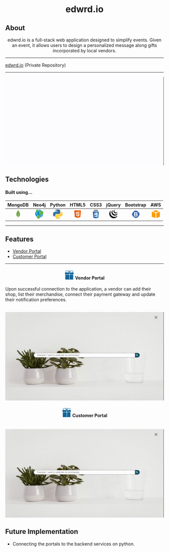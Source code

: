 <h1 align="center">
  <strong>edwrd.io</strong>
</h1>

## About


<center>
  edwrd.io is a full-stack web application designed to simplify events.  Given an event, it allows users to design a personalized message along gifts incorporated by local vendors.
</center>

---

[edwrd.io](https://bitbucket.org/n3n_us/edwrd.io/src/master/) (Private Repository)

---

<p align="center">
  <img src="https://raw.githubusercontent.com/Kelvin-K-Cho/readme/master/images/edwrd-main.gif">
</p>

## Technologies

<h4>Built using...</h4>

MongoDB                                                     |                                                     Neo4j                                                     |                                                     Python                                                     |                                                     HTML5                                                     |                                                     CSS3                                                     |                                                     jQuery                                                     |                                                     Bootstrap                                                     |                                                     AWS                                                     |
| :----------------------------------------------------------------------------------------------------------------: | :-----------------------------------------------------------------------------------------------------------: | :------------------------------------------------------------------------------------------------------------: | :-----------------------------------------------------------------------------------------------------------: | :-----------------------------------------------------------------------------------------------------------: | :-----------------------------------------------------------------------------------------------------------: | :----------------------------------------------------------------------------------------------------------: | :---------------------------------------------------------------------------------------------------------: |
| <img src="https://raw.githubusercontent.com/Kelvin-K-Cho/readme/master/images/icons/mongodb.png" height="30"> | <img src="https://raw.githubusercontent.com/Kelvin-K-Cho/readme/master/images/icons/neo4j.png" height="30"> | <img src="https://raw.githubusercontent.com/Kelvin-K-Cho/readme/master/images/icons/python.png" height="30"> | <img src="https://raw.githubusercontent.com/Kelvin-K-Cho/readme/master/images/icons/html5.png" height="30"> | <img src="https://raw.githubusercontent.com/Kelvin-K-Cho/readme/master/images/icons/css3.png" height="30"> | <img src="https://raw.githubusercontent.com/Kelvin-K-Cho/readme/master/images/icons/jquery.png" height="30"> | <img src="https://raw.githubusercontent.com/Kelvin-K-Cho/readme/master/images/icons/bootstrap.png" height="30"> | <img src="https://raw.githubusercontent.com/Kelvin-K-Cho/readme/master/images/icons/aws.png" height="30"> |

---

## Features

* [Vendor Portal](#vendor-portal)
* [Customer Portal](#customer-portal)

---

<a name="vendor-portal">
  <h4 align="center">
    <img src="https://raw.githubusercontent.com/Kelvin-K-Cho/readme/master/images/favicon.png" height="30"> Vendor Portal
  </h4>
</a>

Upon successful connection to the application, a vendor can add their shop, list their merchandise, connect their payment gateway and update their notification preferences.

<p align="center">
  <br />
  <img src="https://raw.githubusercontent.com/Kelvin-K-Cho/readme/master/images/vendor-portal.gif">
</p>

<a name="customer-portal">
  <h4 align="center">
    <img src="https://raw.githubusercontent.com/Kelvin-K-Cho/readme/master/images/favicon.png" height="30"> Customer Portal
  </h4>
</a>

<p align="center">
  <br />
  <img src="https://raw.githubusercontent.com/Kelvin-K-Cho/readme/master/images/customer-portal.gif">
</p>

## Future Implementation

* Connecting the portals to the backend services on python.
